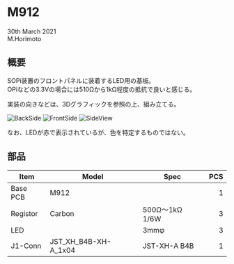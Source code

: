 M912
=====

30th March 2021  
M.Horimoto

## 概要

SOPi装置のフロントパネルに装着するLED用の基板。  
OPiなどの3.3Vの場合には510Ωから1kΩ程度の抵抗で良いと感じる。

実装の向きなどは、3Dグラフィックを参照の上、組み立てる。

![BackSide](M912-01.png)
![FrontSide](M912-02.png)
![SideView](M912-03.png)

なお、LEDが赤で表示されているが、色を特定するものではない。

## 部品


| Item     | Model               | Spec          | PCS|
|----------|---------------------|---------------|---:|
| Base PCB | M912                |               |   1|
| Registor | Carbon              | 500Ω〜1kΩ 1/6W | 3  |
| LED      |                     | 3mmφ          |   3|
| J1-Conn  | JST_XH_B4B-XH-A_1x04| JST-XH-A B4B  |   1|

